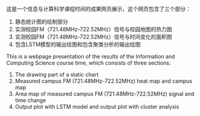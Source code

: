 这是一个信息与计算科学课程时间的成果网页展示，这个网页包含了三个部分：
1. 静态统计图的绘制部分
2. 实测校园FM（721.48MHz-722.52MHz）信号与校园地图的热力图
3. 实测校园FM（721.48MHz-722.52MHz）信号与时间变化的面积图
4. 包含LSTM模型的输出绘图和包含聚类分析的输出绘图

This is a webpage presentation of the results of the Information and Computing Science course time, which consists of three sections:
1. The drawing part of a static chart
2. Measured campus FM (721.48MHz-722.52MHz) heat map and campus map
3. Area map of measured campus FM (721.48MHz-722.52MHz) signal and time change
4. Output plot with LSTM model and output plot with cluster analysis
